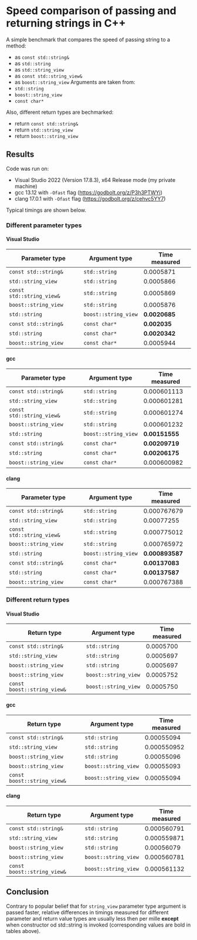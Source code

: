 # Speed comparison of passing and returning strings in C++

A simple benchmark that compares the speed of passing string to a method:
- as ```const std::string&```
- as ```std::string```
- as ```std::string_view```
- as ```const std::string_view&```
- as ```boost::string_view```
Arguments are taken from:
- ```std::string```
- ```boost::string_view```
- ```const char*```

Also, different return types are bechmarked:
- return ```const std::string&```
- return ```std::string_view```
- return ```boost::string_view```

## Results
Code was run on:
- Visual Studio 2022 (Version 17.8.3), x64 Release mode (my private machine)
- gcc 13.12 with ```-Ofast``` flag (https://godbolt.org/z/P3h3PTWYj)
- clang 17.0.1 with ```-Ofast``` flag (https://godbolt.org/z/cehvc5YY7)

Typical timings are shown below.

### Different parameter types
#### Visual Studio
| Parameter type                | Argument type            | Time measured |
|-------------------------------|--------------------------|---------------|
| ```const std::string&```      | ```std::string```        | 0.0005871     |
| ```std::string_view```        | ```std::string```        | 0.0005866     |
| ```const std::string_view&``` | ```std::string```        | 0.0005869     |
| ```boost::string_view```      | ```std::string```        | 0.0005876     |
| ```std::string```             | ```boost::string_view``` | **0.0020685** |
| ```const std::string&```      | ```const char*```        | **0.002035** |
| ```std::string```             | ```const char*```        | **0.0020342** |
| ```boost::string_view```      | ```const char*```        | 0.0005944     |
#### gcc
| Parameter type                | Argument type            | Time measured  |
|-------------------------------|--------------------------|----------------|
| ```const std::string&```      | ```std::string```        | 0.000601113    |
| ```std::string_view```        | ```std::string```        | 0.000601281    |
| ```const std::string_view&``` | ```std::string```        | 0.000601274    |
| ```boost::string_view```      | ```std::string```        | 0.000601232    |
| ```std::string```             | ```boost::string_view``` | **0.00151555** |
| ```const std::string&```      | ```const char*```        | **0.00209719** |
| ```std::string```             | ```const char*```        | **0.00206175** |
| ```boost::string_view```      | ```const char*```        | 0.000600982    |
#### clang
| Parameter type                | Argument type            | Time measured   |
|-------------------------------|--------------------------|-----------------|
| ```const std::string&```      | ```std::string```        | 0.000767679     |
| ```std::string_view```        | ```std::string```        | 0.00077255      |
| ```const std::string_view&``` | ```std::string```        | 0.000775012     |
| ```boost::string_view```      | ```std::string```        | 0.000765972     |
| ```std::string```             | ```boost::string_view``` | **0.000893587** |
| ```const std::string&```      | ```const char*```        | **0.00137083**  |
| ```std::string```             | ```const char*```        | **0.00137587**  |
| ```boost::string_view```      | ```const char*```        | 0.000767388     |

### Different return types
#### Visual Studio
| Return type                     | Argument type            | Time measured |
|---------------------------------|--------------------------|---------------|
| ```const std::string&```        | ```std::string```        | 0.0005700     |
| ```std::string_view```          | ```std::string```        | 0.0005697     |
| ```boost::string_view```        | ```std::string```        | 0.0005697     |
| ```boost::string_view```        | ```boost::string_view``` | 0.0005752     |
| ```const boost::string_view&``` | ```boost::string_view``` | 0.0005750     |
#### gcc
| Return type                     | Argument type            | Time measured |
|---------------------------------|--------------------------|---------------|
| ```const std::string&```        | ```std::string```        | 0.00055094    |
| ```std::string_view```          | ```std::string```        | 0.000550952   |
| ```boost::string_view```        | ```std::string```        | 0.00055096    |
| ```boost::string_view```        | ```boost::string_view``` | 0.00055093    |
| ```const boost::string_view&``` | ```boost::string_view``` | 0.00055094    |
#### clang
| Return type                     | Argument type            | Time measured |
|---------------------------------|--------------------------|---------------|
| ```const std::string&```        | ```std::string```        | 0.000560791   |
| ```std::string_view```          | ```std::string```        | 0.000559871   |
| ```boost::string_view```        | ```std::string```        | 0.00056079    |
| ```boost::string_view```        | ```boost::string_view``` | 0.000560781   |
| ```const boost::string_view&``` | ```boost::string_view``` | 0.000561132   |

## Conclusion
Contrary to popular belief that for ```string_view``` parameter type argument is passed faster, relative differences in timings measured for different parameter and return value types are usually less then per mille **except** when constructor od std::string is invoked (corresponding values are bold in tables above).
